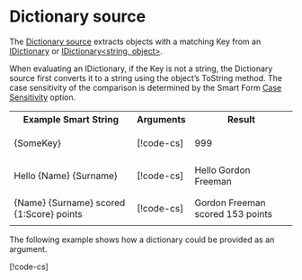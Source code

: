 # Dictionary source

The [Dictionary source](xref:UnityEngine.Localization.SmartFormat.Extensions.DictionarySource) extracts objects with a matching Key from an [IDictionary](https://docs.microsoft.com/en-us/dotnet/api/system.collections.idictionary) or [IDictionary<string, object>](https://docs.microsoft.com/en-us/dotnet/api/system.collections.generic.idictionary-).

When evaluating an IDictionary, if the Key is not a string, the Dictionary source first converts it to a string using the object’s ToString method. The case sensitivity of the comparison is determined by the Smart Form [Case Sensitivity](../LocalizationSettings.md#smart-format-settings) option.

<table>
<tr>
<th><strong>Example Smart String</strong></th>
<th><strong>Arguments</strong></th>
<th><strong>Result</strong></th>
</tr>

<tr>
<td>{SomeKey}</td>
<td>

[!code-cs[](../../DocCodeSamples.Tests/SmartStringSamples.cs#args-dict-1)]

</td>
<td>999</td>

<tr>
<td>Hello {Name} {Surname}</td>
<td>

[!code-cs[](../../DocCodeSamples.Tests/SmartStringSamples.cs#args-dict-2)]

</td>
<td>Hello Gordon Freeman</td>

<tr>
<td>{Name} {Surname} scored {1:Score} points</td>
<td>

[!code-cs[](../../DocCodeSamples.Tests/SmartStringSamples.cs#args-dict-3)]

</td>
<td>Gordon Freeman scored 153 points</td>

</table>

The following example shows how a dictionary could be provided as an argument.

[!code-cs[](../../DocCodeSamples.Tests/SmartStringSamples.cs#args-dict-example)]
